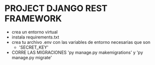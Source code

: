 # PROJECT DJANGO REST FRAMEWORK

- crea un entorno virtual
- instala requirements.txt
- crea tu archivo .env con las variables de entorno necesarias que son
  - 'SECRET_KEY'
- CORRE LAS MIGRACIONES 'py manage.py makemigrations' y 'py manage.py migrate'